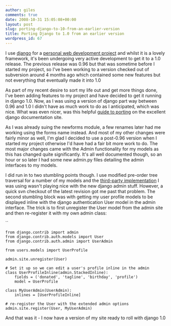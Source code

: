 ```yaml
---
author: giles
comments: true
date: 2008-10-31 15:05:08+00:00
layout: post
slug: porting-django-to-10-from-an-earlier-version
title: Porting Django to 1.0 from an earlier version
wordpress_id: 67
---
```


I use [django](http://www.djangoproject.com/) for a [personal web development project](http://www.c4mbodia.com/) and whilst it is a lovely framework, it's been undergoing very active development to get it to a 1.0 release. The previous release was 0.96 but that was sometime before I started my project, so I've been working to a version checked out of subversion around 4 months ago which contained some new features but not everything that eventually made it into 1.0




As part of my recent desire to sort my life out and get more things done, I've been adding features to my project and have decided to get it running in django 1.0. Now, as I was using a version of django part way between 0.96 and 1.0 I didn't have as much work to do as I anticipated, which was nice. What was even nicer, was this helpful [guide to porting](http://docs.djangoproject.com/en/dev/releases/1.0-porting-guide/) on the excellent django documentation site.




As I was already suing the newforms module, a few renames later had me working using the forms name instead. And most of my other changes were fairly minor as well, I'm glad I decided to use a post-0.96 version when I started my project otherwise I'd have had a fair bit more work to do. The most major changes came with the Admin functionality for my models as this has changed quite significantly. It's all well documented though, so an hour or so later I had some new admin.py files detailing the admin interfaces to my models. 




I did run in to two stumbling points though. I use modified pre-order tree traversal for a number of my models and the [third-party implementation](http://code.google.com/p/django-mptt/) I was using wasn't playing nice with the new django admin stuff. However, a quick svn checkout of the latest revision got me past that problem. The second stumbling block was with getting my user profile models to be displayed inline with the django authentication User model in the admin interface. The trick is to first unregister the User model from the admin site and then re-register it with my own admin class:




``



    
    
    from django.contrib import admin
    from django.contrib.auth.models import User
    from django.contrib.auth.admin import UserAdmin
    
    from users.models import UserProfile
    
    admin.site.unregister(User)
    
    # Set it up so we can edit a user's profile inline in the admin
    class UserProfileInline(admin.StackedInline):
        fields = ('donated', 'tagline', 'birthday', 'profile')
        model = UserProfile
    
    class MyUserAdmin(UserAdmin):
        inlines = [UserProfileInline]
    
    # re-register the User with the extended admin options
    admin.site.register(User, MyUserAdmin)
    







And that was it - I now have a version of my site ready to roll with django 1.0



